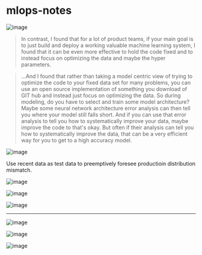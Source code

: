 # mlops-notes

![image](https://user-images.githubusercontent.com/11358728/118371768-6df4c380-b584-11eb-8f19-82edcf117c92.png)

> In contrast, I found that for a lot of product teams, if your main
goal is to just build and deploy a working valuable machine learning system,
I found that it can be even more effective to hold the code fixed and
to instead focus on optimizing the data and maybe the hyper parameters. 


> ...And I found that rather than taking a model centric view of trying to
optimize the code to your fixed data set for many problems,
you can use an open source implementation of something you download of GIT hub and
instead just focus on optimizing the data.
So during modeling, do you have to select and train some model architecture?
Maybe some neural network architecture error analysis can then tell
you where your model still falls short.
And if you can use that error analysis to tell you how to systematically
improve your data, maybe improve the code to that's okay.
But often if their analysis can tell you how to systematically improve the data,
that can be a very efficient way for you to get to a high accuracy model. 

![image](https://user-images.githubusercontent.com/11358728/118372273-38050e80-b587-11eb-9400-54b22ea1f81d.png)

Use recent data as test data to preemptively foresee productioin distribution mismatch.

![image](https://user-images.githubusercontent.com/11358728/118374268-756e9980-b591-11eb-815e-211c59a2b8a0.png)

![image](https://user-images.githubusercontent.com/11358728/118374337-e6ae4c80-b591-11eb-88bb-3c1c5c188499.png)

![image](https://user-images.githubusercontent.com/11358728/118374353-00e82a80-b592-11eb-9bad-53668ff6d831.png)

---

![image](https://user-images.githubusercontent.com/11358728/118375792-67714680-b59a-11eb-8eed-738a1e29d108.png)

![image](https://user-images.githubusercontent.com/11358728/118376026-e0bd6900-b59b-11eb-9959-91a12ddd3c3b.png)

![image](https://user-images.githubusercontent.com/11358728/118376197-dfd90700-b59c-11eb-9b8f-f99dac427324.png)

